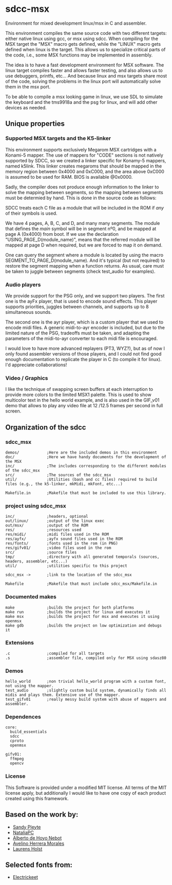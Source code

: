 # sdcc-msx
Environment for mixed development linux/msx in C and assembler.

This environment compiles the same source code with two different targets: either native linux using gcc, or msx using sdcc.
When compiling for the MSX target the "MSX" macro gets defined, while the "LINUX" macro gets defined when
linux is the target. This allows us to specialize critical parts of the code, i.e., some MSX functions may be implemented in assembly.

The idea is to have a fast development environment for MSX software.
The linux target compiles faster and allows faster testing, and also allows us to use debuggers, printfs, etc... And because linux and msx targets share most of the code, solving the problems in the linux port will automatically solve them in the msx port.

To be able to compile a msx looking game in linux, we use SDL to simulate the keyboard and the tms9918a and the psg for linux, and will add other devices as needed.

## Unique properties

### Supported MSX targets and the K5-linker
This environment supports exclusively Megarom MSX cartridges with a Konami-5 mapper.
The use of mappers for "CODE" sections is not natively supported by SDCC, so we created a linker specific for Konamy-5 mappers, named k5link. 
This linker creates megaroms that should be mapped in the memory region between 0x4000 and 0xC000, 
and the area above 0xC000 is assumed to be used for RAM. 
BIOS is available @0x0000.

Sadly, the compiler does not produce enough information to the linker to solve the mapping between segments, so the mapping between segments must be determied by hand.
This is done in the source code as follows:


SDCC treats each C file as a module that will be included in the ROM if *any* of their symbols is used.

We have 4 pages, A, B, C, and D, and many many segments. 
The module that defines the *main* symbol will be in segment nº0, and be mapped at page A (0x4000) from boot.
If we use the declaration "USING_PAGE_D(module_name)", means that the referred module will be mapped at page D when required, but we are forced to map it on demand.

One can query the segment where a module is located by using the macro SEGMENT_TO_PAGE_D(module_name).
And it's typical (but not required) to restore the segment mapping when a function returns.
As usual, care must be taken to juggle between segments (check test_audio for examples).

### Audio players
We provide support for the PSG only, and we support two players.
The first one is the ayFx player, that is used to encode sound effects.
This player supports priorities, juggles between channels, and supports up to 8 simultaneous sounds. 

The second one is the ayr player, which is a custom player that we used to encode midi files. 
A generic midi-to-ayr encoder is included, but due to the limited nature of the PSG, tradeoffs must be taken,
and adapting the parameters of the midi-to-ayr converter to each midi file is encouraged.

I would love to have more advanced replayers (PT3, WYZ?), but as of now I only found assembler versions of those players, and I could not find good enough documentation to replicate the player in C (to compile it for linux). I'd appreciate collaborations!

### Video / Graphics 
I like the technique of swapping screen buffers at each interruption to provide more colors to the limited MSX1 palette.
This is used to show multicolor text in the hello world example, and is also used in the GIF_v01 demo that allows to play any video file at 12 /12.5 frames per second in full screen. 

## Organization of the sdcc

### sdcc_msx
```
demos/            ;Here are the included demos in this environment
doc/              ;Here we have handy documents for the development of the MSX
inc/              ;The includes corresponding to the different modules of the sdcc_msx
src/              ;The sources of the sdcc_msx
util/             ;Utilities (bash and cc files) required to build files (e.g., the k5-linker, mkMidi, mkFont, etc...)

Makefile.in       ;Makefile that must be included to use this library.
```

### project using sdcc_msx
```
inc/              ;headers, optional
out/linux/        ;output of the linux exec
out/msx/          ;output of the ROM
res/              ;resources used
res/midi/         ;midi files used in the ROM
res/ayfx/         ;ayfx sound files used in the ROM
res/fonts/        ;fonts used in the rom (in PNG)
res/gifv01/       ;video files used in the rom
src/              ;source files
tmp/              ;directory with all generated temporals (sources, headers, assembler, etc...)
util/             ;utilities specific to this project

sdcc_msx ->       ;link to the location of the sdcc_msx

Makefile          ;Makefile that must include sdcc_msx/Makefile.in
```


### Documented makes
```
make              ;builds the project for both platforms
make run          ;builds the project for linux and executes it 
make msx          ;builds the project for msx and executes it using openmsx
make gdb          ;builds the project on low optimization and debugs it
```

### Extensions
```
.c                ;compiled for all targets
.s                ;assembler file, compiled only for MSX using sdasz80
```

### Demos
```
hello_world       ;non trivial hello_world program with a custom font, not using the mapper.
test_audio        ;slightly custom build system, dynamically finds all midis and plays them. Extensive use of the mapper.
test_gifv01       ;really messy build system with abuse of mappers and assembler.
```

### Dependences
```
core:
  build_essentials
  sdcc
  cproto
  openmsx

gifv01:
  ffmpeg
  opencv
```

### License
This Software is provided under a modified MIT license. All terms of the MIT license apply, but
additionally I would like to have one copy of each product created using this framework.

## Based on the work by:
- [Sandy Pleyte](https://github.com/sndpl/skeleton-sdcc-msx)
- [NataliaPC](https://github.com/nataliapc/template-sdcc-msx)
- [Alberto de Hoyo Nebot](http://albertodehoyonebot.blogspot.com.es/p/how-to-create-msx-roms-with-sdcc.html])
- [Avelino Herrera Morales](http://msx.atlantes.org/index_en.html])
- [Laurens Holst](http://map.grauw.nl/)

## Selected fonts from:
- [Electrickeet](http://electrickeet.com/line-itfont.html)
